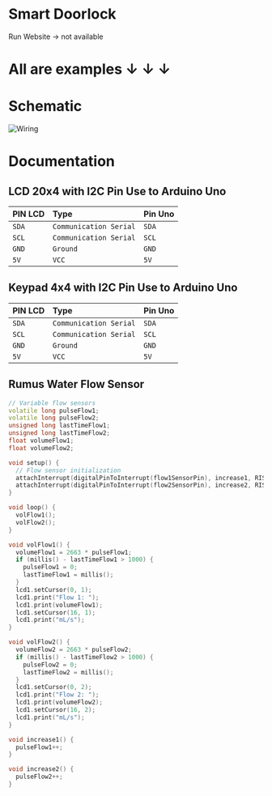 # Smart Doorlock
Run Website -> not available

# All are examples ↓ ↓ ↓ 

# Schematic
![Wiring]([https://github.com/multimedia-dan-robotika/Pengaduk-nutrisi/blob/main/SchematicPengadukNutrisi_V2.png])

# Documentation

## LCD 20x4 with I2C Pin Use to Arduino Uno

| PIN LCD | Type     | Pin Uno| 
| :-------- | :------- |  :------- |
| `SDA` | `Communication Serial` |`SDA` |
| `SCL` | `Communication Serial` |`SCL`|
| `GND` | `Ground` |`GND`|
| `5V` | `VCC` | `5V`|

## Keypad 4x4 with I2C Pin Use to Arduino Uno

| PIN LCD | Type     | Pin Uno| 
| :-------- | :------- |  :------- |
| `SDA` | `Communication Serial` |`SDA` |
| `SCL` | `Communication Serial` |`SCL`|
| `GND` | `Ground` |`GND`|
| `5V` | `VCC` | `5V`|


## Rumus Water Flow Sensor
```c++
// Variable flow sensors
volatile long pulseFlow1;
volatile long pulseFlow2;
unsigned long lastTimeFlow1;
unsigned long lastTimeFlow2;
float volumeFlow1;
float volumeFlow2;

void setup() {
  // Flow sensor initialization
  attachInterrupt(digitalPinToInterrupt(flow1SensorPin), increase1, RISING);
  attachInterrupt(digitalPinToInterrupt(flow2SensorPin), increase2, RISING); 
}

void loop() {
  volFlow1();
  volFlow2();
}

void volFlow1() {
  volumeFlow1 = 2663 * pulseFlow1;
  if (millis() - lastTimeFlow1 > 1000) {
    pulseFlow1 = 0;
    lastTimeFlow1 = millis();
  }
  lcd1.setCursor(0, 1);
  lcd1.print("Flow 1: ");
  lcd1.print(volumeFlow1);
  lcd1.setCursor(16, 1);
  lcd1.print("mL/s");
}

void volFlow2() {
  volumeFlow2 = 2663 * pulseFlow2;
  if (millis() - lastTimeFlow2 > 1000) {
    pulseFlow2 = 0;
    lastTimeFlow2 = millis();
  }
  lcd1.setCursor(0, 2);
  lcd1.print("Flow 2: ");
  lcd1.print(volumeFlow2);
  lcd1.setCursor(16, 2);
  lcd1.print("mL/s");
}

void increase1() {
  pulseFlow1++;
}

void increase2() {
  pulseFlow2++;
}
```
